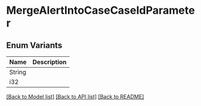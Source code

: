 # MergeAlertIntoCaseCaseIdParameter

## Enum Variants

| Name | Description |
|---- | -----|
| String |  |
| i32 |  |

[[Back to Model list]](../README.md#documentation-for-models) [[Back to API list]](../README.md#documentation-for-api-endpoints) [[Back to README]](../README.md)


